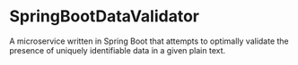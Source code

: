 # SpringBootDataValidator
A microservice written in Spring Boot that attempts to optimally validate the presence of uniquely identifiable data in a given plain text.
